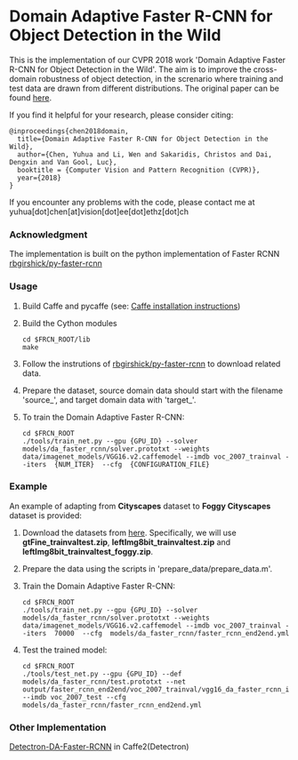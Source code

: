 #  Domain Adaptive Faster R-CNN for Object Detection in the Wild 

This is the implementation of our CVPR 2018 work 'Domain Adaptive Faster R-CNN for Object Detection in the Wild'. The aim is to improve the cross-domain robustness of object detection, in the screnario where training and test data are drawn from different distributions. The original paper can be found [here](https://arxiv.org/pdf/1803.03243.pdf). 

If you find it helpful for your research, please consider citing:

    @inproceedings{chen2018domain,
      title={Domain Adaptive Faster R-CNN for Object Detection in the Wild},
      author={Chen, Yuhua and Li, Wen and Sakaridis, Christos and Dai, Dengxin and Van Gool, Luc},
      booktitle = {Computer Vision and Pattern Recognition (CVPR)},
      year={2018}
    }

If you encounter any problems with the code, please contact me at yuhua[dot]chen[at]vision[dot]ee[dot]ethz[dot]ch

### Acknowledgment

The implementation is built on the python implementation of Faster RCNN [rbgirshick/py-faster-rcnn](https://github.com/rbgirshick/py-faster-rcnn)

### Usage
1. Build Caffe and pycaffe (see: [Caffe installation instructions](http://caffe.berkeleyvision.org/installation.html))

2. Build the Cython modules
    ```Shell
    cd $FRCN_ROOT/lib
    make
    
3. Follow the instrutions of [rbgirshick/py-faster-rcnn](https://github.com/rbgirshick/py-faster-rcnn) to download related data.
    
4. Prepare the dataset, source domain data should start with the filename 'source_', and target domain data with 'target_'.

5. To train the Domain Adaptive Faster R-CNN:
    ```Shell
    cd $FRCN_ROOT
    ./tools/train_net.py --gpu {GPU_ID} --solver models/da_faster_rcnn/solver.prototxt --weights data/imagenet_models/VGG16.v2.caffemodel --imdb voc_2007_trainval --iters  {NUM_ITER}  --cfg  {CONFIGURATION_FILE}
    
### Example
An example of adapting from **Cityscapes** dataset to **Foggy Cityscapes** dataset is provided:
1. Download the datasets from [here](https://www.cityscapes-dataset.com/downloads/). Specifically, we will use **gtFine_trainvaltest.zip**, **leftImg8bit_trainvaltest.zip** and **leftImg8bit_trainvaltest_foggy.zip**.

2. Prepare the data using the scripts in 'prepare_data/prepare_data.m'.

3. Train the Domain Adaptive Faster R-CNN:
    ```Shell
    cd $FRCN_ROOT
    ./tools/train_net.py --gpu {GPU_ID} --solver models/da_faster_rcnn/solver.prototxt --weights data/imagenet_models/VGG16.v2.caffemodel --imdb voc_2007_trainval --iters  70000  --cfg  models/da_faster_rcnn/faster_rcnn_end2end.yml
    
3. Test the trained model:
    ```Shell
    cd $FRCN_ROOT
    ./tools/test_net.py --gpu {GPU_ID} --def models/da_faster_rcnn/test.prototxt --net output/faster_rcnn_end2end/voc_2007_trainval/vgg16_da_faster_rcnn_iter_70000.caffemodel --imdb voc_2007_test --cfg models/da_faster_rcnn/faster_rcnn_end2end.yml

### Other Implementation
[Detectron-DA-Faster-RCNN](https://github.com/krumo/Detectron-DA-Faster-RCNN) in Caffe2(Detectron)
